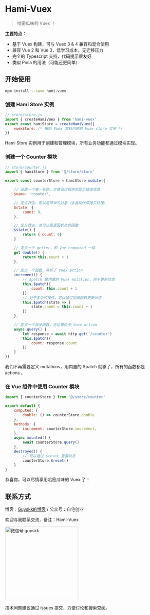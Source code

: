 # Hami-Vuex

> 哈密瓜味的 Vuex ！

**主要特点：**

- 基于 Vuex 构建，可与 Vuex 3 & 4 兼容和混合使用
- 兼容 Vue 2 和 Vue 3，低学习成本，无迁移压力
- 完全的 Typescript 支持，代码提示很友好
- 类似 Pinia 的用法（可能还更简单）

## 开始使用

```bash
npm install --save hami-vuex
```

### 创建 Hami Store 实例

```js
// store/store.js
import { createHamiVuex } from 'hami-vuex'
export const hamiStore = createHamiVuex({
    vuexStore: /* 按照 Vuex 文档创建的 Vuex store 实例 */
})
```

Hami Store 实例用于创建和管理模块，所有业务功能都通过模块实现。

### 创建一个 Counter 模块

```js
// store/counter.js
import { hamiStore } from '@/store/store'

export const counterStore = hamiStore.module({

    // 设置一个唯一名称，方便调试程序和显示错误信息
    $name: 'counter',

    // 定义状态，可以是简单的对象（会自动做深拷贝处理）
    $state: {
        count: 0,
    },

    // 定义状态，也可以是返回状态的函数
    $state() {
        return { count: 0}
    }

    // 定义一个 getter，和 Vue computed 一样
    get double() {
        return this.count + 1
    },

    // 定义一个函数，等价于 Vuex action
    increment() {
        // $patch 是内置的 Vuex mutation，用于更新状态
        this.$patch({
            count: this.count + 1
        })
        // 对于复杂的操作，可以通过回调函数更新状态
        this.$patch(state => {
            state.count = this.count + 1
        })
    },

    // 定义一个异步函数，这也等价于 Vuex action
    async query() {
        let response = await http.get('/counter')
        this.$patch({
            count: response.count
        })
    }
})
```

我们不再需要定义 mutations，用内置的 $patch 就够了，所有的函数都是 actions 。

### 在 Vue 组件中使用 Counter 模块

```js
import { counterStore } from '@/store/counter'

export default {
    computed: {
        double: () => counterStore.double
    },
    methods: {
        increment: counterStore.increment,
    },
    async mounted() {
        await counterStore.query()
    },
    destroyed() {
        // 可以通过 $reset 重置状态
        counterStore.$reset()
    }
}
```

恭喜你，可以尽情享用哈密瓜味的 Vuex 了！

## 联系方式

博客：[Guyskk的博客](https://blog.guyskk.com/) / 公众号：自宅创业

欢迎与我联系交流，备注：Hami-Vuex

<img src="https://github.com/anyant/rssant/raw/master/docs/pictures/guyskk-qrcode.jpg" alt="微信号:guyskk" width="240" height="240" />

技术问题建议通过 issues 提交，方便讨论和搜索查阅。
